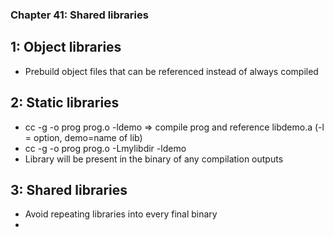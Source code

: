 ### Chapter 41: Shared libraries

## 1: Object libraries

*  Prebuild object files that can be referenced instead of always compiled

## 2: Static libraries

* cc -g -o prog prog.o -ldemo => compile prog and reference libdemo.a (-l = option, demo=name of lib)
* cc -g -o prog prog.o -Lmylibdir -ldemo
* Library will be present in the binary of any compilation outputs

## 3: Shared libraries

* Avoid repeating libraries into every final binary
* 